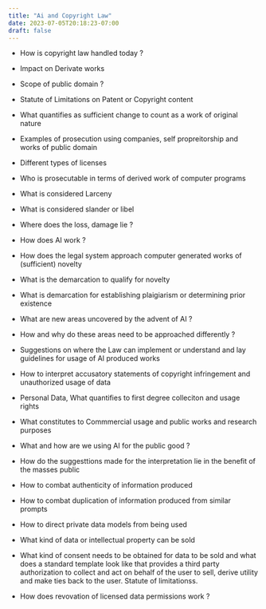 ```yaml
---
title: "Ai and Copyright Law"
date: 2023-07-05T20:18:23-07:00
draft: false
---
```


- How is copyright law handled today ?

- Impact on Derivate works

- Scope of public domain ?

- Statute of Limitations on Patent or Copyright content

- What quantifies as sufficient change to count as a work of original nature

- Examples of prosecution using companies, self propreitorship and works of public domain

- Different types of licenses

- Who is prosecutable in terms of derived work of computer programs

- What is considered Larceny

- What is considered slander or libel

- Where does the loss, damage lie ?

- How does AI work ?

- How does the legal system approach computer generated works of (sufficient) novelty

- What is the demarcation to qualify for novelty

- What is demarcation for establishing plaigiarism or determining prior existence

- What are new areas uncovered by the advent of AI ?
- How and why do these areas need to be approached differently ?

- Suggestions on where the Law can implement or understand and lay guidelines for usage of AI produced works 

- How to interpret accusatory statements of copyright infringement and unauthorized usage of data

- Personal Data, What quantifies to first degree colleciton and usage rights
- What constitutes to Commmercial usage and public works and research purposes

- What and how are we using AI for the public good ?

- How do the suggesttions made for the interpretation lie in the benefit of the masses public

- How to combat authenticity of information produced 

- How to combat duplication of information produced from similar prompts

- How to direct private data models from being used 

- What kind of data or intellectual property can be sold

- What kind of consent needs to be obtained for data to be sold and what does a standard template look like that provides a third party authorization to collect and act on behalf of the user to sell, derive utility and make ties back to the user. Statute of limitationss. 

- How does revovation of licensed data permissions work ?



